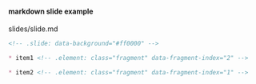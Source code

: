 
#### markdown slide example

slides/slide.md

```markdown
<!-- .slide: data-background="#ff0000" -->

* item1 <!-- .element: class="fragment" data-fragment-index="2" -->

* item2 <!-- .element: class="fragment" data-fragment-index="1" -->
```
